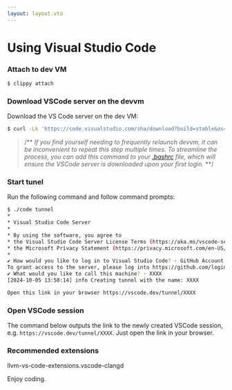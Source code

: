 ```yaml
---
layout: layout.vto
---
```


# Using Visual Studio Code

### Attach to dev VM
```bash
$ clippy attach
```


### Download VSCode server on the devvm

Download the VS Code server on the dev VM:

```bash
$ curl -Lk 'https://code.visualstudio.com/sha/download?build=stable&os=cli-alpine-x64' --output vscode_cli.tar.gz $ tar -xf vscode_cli.tar.gz
```

> /** *If you find yourself needing to frequently relaunch devvm, it can be inconvenient to repeat this step multiple times. To streamline the process, you can add this command to your [.bashrc](https://github.com/sidosera/getrafty/blob/main/.bashrc) file, which will ensure the VSCode server is downloaded upon your first login.* **/


### Start tunel
Run the following command and follow command prompts:

```bash
$ ./code tunnel
*
* Visual Studio Code Server
*
* By using the software, you agree to
* the Visual Studio Code Server License Terms (https://aka.ms/vscode-server-license) and
* the Microsoft Privacy Statement (https://privacy.microsoft.com/en-US/privacystatement).
*
✔ How would you like to log in to Visual Studio Code? · GitHub Account
To grant access to the server, please log into https://github.com/login/device and use code 0000-0000
✔ What would you like to call this machine? · XXXX
[2024-10-05 13:58:14] info Creating tunnel with the name: XXXX

Open this link in your browser https://vscode.dev/tunnel/XXXX

```

### Open VSCode session

The command below outputs the link to the newly created VSCode session, e.g. `https://vscode.dev/tunnel/XXXX`. Just open the link in your browser.


### Recommended extensions

llvm-vs-code-extensions.vscode-clangd


Enjoy coding.




